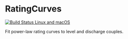 # RatingCurves

[![Build Status Linux and macOS](https://app.travis-ci.com/github/JuliaExtremes/RatingCurves.jl.svg?branch=master)](https://app.travis-ci.com/github/JuliaExtremes/RatingCurves.jl)

Fit power-law rating curves to level and discharge couples. 